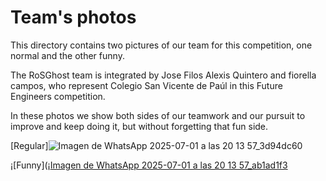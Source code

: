 Team's photos
====

This directory contains two pictures of our team for this competition, one normal and the other funny.

The RoSGhost team is integrated by Jose Filos Alexis Quintero and fiorella campos, who represent Colegio San Vicente de Paúl in this Future Engineers competition.

In these photos we show both sides of our teamwork and our pursuit to improve and keep doing it, but without forgetting that fun side.

[Regular]![Imagen de WhatsApp 2025-07-01 a las 20 13 57_3d94dc60](https://github.com/user-attachments/assets/9f558b08-c420-404a-bd72-ba8de435a224)


¡[Funny](¡[Imagen de WhatsApp 2025-07-01 a las 20 13 57_ab1ad1f3](https://github.com/user-attachments/assets/4d192c6b-d904-4a76-ae54-f923ef0d950f)

